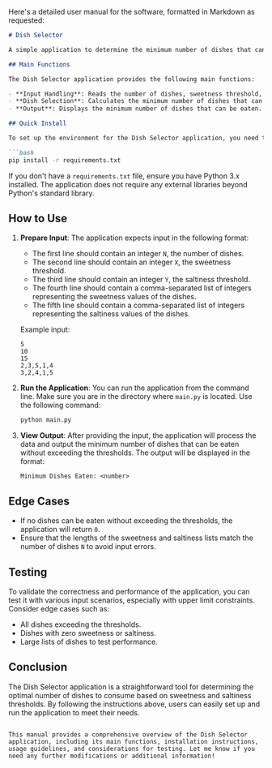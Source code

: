 Here's a detailed user manual for the software, formatted in Markdown as requested:

```markdown
# Dish Selector

A simple application to determine the minimum number of dishes that can be eaten without exceeding sweetness and saltiness thresholds.

## Main Functions

The Dish Selector application provides the following main functions:

- **Input Handling**: Reads the number of dishes, sweetness threshold, saltiness threshold, and lists of sweetness and saltiness values from standard input.
- **Dish Selection**: Calculates the minimum number of dishes that can be consumed without exceeding the specified thresholds.
- **Output**: Displays the minimum number of dishes that can be eaten.

## Quick Install

To set up the environment for the Dish Selector application, you need to have Python installed on your system. You can install the required dependencies using pip:

```bash
pip install -r requirements.txt
```

If you don't have a `requirements.txt` file, ensure you have Python 3.x installed. The application does not require any external libraries beyond Python's standard library.

## How to Use

1. **Prepare Input**: The application expects input in the following format:
   - The first line should contain an integer `N`, the number of dishes.
   - The second line should contain an integer `X`, the sweetness threshold.
   - The third line should contain an integer `Y`, the saltiness threshold.
   - The fourth line should contain a comma-separated list of integers representing the sweetness values of the dishes.
   - The fifth line should contain a comma-separated list of integers representing the saltiness values of the dishes.

   Example input:
   ```
   5
   10
   15
   2,3,5,1,4
   3,2,4,1,5
   ```

2. **Run the Application**: You can run the application from the command line. Make sure you are in the directory where `main.py` is located. Use the following command:
   ```bash
   python main.py
   ```

3. **View Output**: After providing the input, the application will process the data and output the minimum number of dishes that can be eaten without exceeding the thresholds. The output will be displayed in the format:
   ```
   Minimum Dishes Eaten: <number>
   ```

## Edge Cases

- If no dishes can be eaten without exceeding the thresholds, the application will return `0`.
- Ensure that the lengths of the sweetness and saltiness lists match the number of dishes `N` to avoid input errors.

## Testing

To validate the correctness and performance of the application, you can test it with various input scenarios, especially with upper limit constraints. Consider edge cases such as:
- All dishes exceeding the thresholds.
- Dishes with zero sweetness or saltiness.
- Large lists of dishes to test performance.

## Conclusion

The Dish Selector application is a straightforward tool for determining the optimal number of dishes to consume based on sweetness and saltiness thresholds. By following the instructions above, users can easily set up and run the application to meet their needs.
```

This manual provides a comprehensive overview of the Dish Selector application, including its main functions, installation instructions, usage guidelines, and considerations for testing. Let me know if you need any further modifications or additional information!
